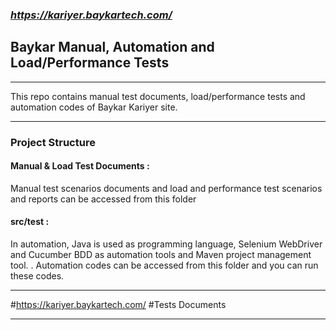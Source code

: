 ### *https://kariyer.baykartech.com/*
<h2> Baykar Manual, Automation and Load/Performance Tests </h2>
<hr>

This repo contains manual test documents, load/performance tests and automation codes of Baykar Kariyer site. <br> <hr>

<h3> Project Structure </h3>

<h4> Manual & Load Test Documents :</h4> Manual test scenarios documents and load and performance test scenarios and reports can be accessed from this folder <br>
<h4>src/test :</h4> In automation, Java is used as programming language, Selenium WebDriver and Cucumber BDD as automation tools and Maven project management tool. . Automation codes can be accessed from this folder and you can run these codes. <br>
<hr>

#https://kariyer.baykartech.com/ #Tests Documents 
<hr>
